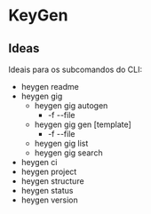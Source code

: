 # KeyGen

## Ideas 

Ideais para os subcomandos do CLI:

* heygen readme
* heygen gig
  * heygen gig autogen
    * -f --file
  * heygen gig gen [template]
    * -f --file
  * heygen gig list
  * heygen gig search
* heygen ci
* heygen project
* heygen structure
* heygen status
* heygen version
